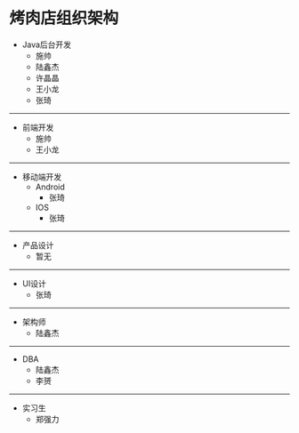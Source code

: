 # 烤肉店组织架构

+ Java后台开发
    + 施帅
    + 陆鑫杰
    + 许晶晶
    + 王小龙
    + 张琦
---
+ 前端开发
    + 施帅
    + 王小龙
---
+ 移动端开发
    + Android 
        + 张琦
    + IOS 
        + 张琦
---
+ 产品设计
    + 暂无
---
+ UI设计
    + 张琦
---
+ 架构师
    + 陆鑫杰
---
+ DBA
    + 陆鑫杰
    + 李赟
---
+ 实习生
    + 郑强力
